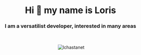 <h1 align="center">Hi <span class="wave">👋</span> my name is Loris</h1>
<h3 align="center">I am a versatilist developer, interested in many areas</h3>

<br>

<p align="center">&nbsp;<img align="center" src="https://github-readme-stats.vercel.app/api/top-langs?username=lchastanet&show_icons=true&locale=en&hide=html,css,scss,twig&theme=tokyonight" alt="lchastanet" /></p>
